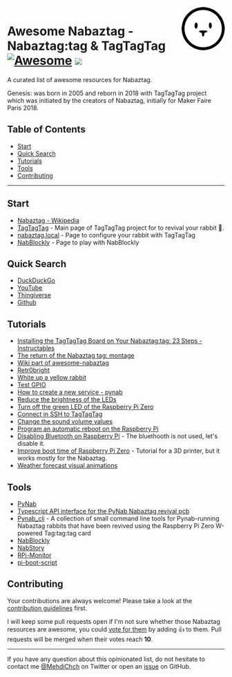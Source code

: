 <img align="right" width="100" height="100" src="images/Nabaztag-icon.png">

# Awesome Nabaztag - Nabaztag:tag & TagTagTag [![Awesome](https://cdn.rawgit.com/sindresorhus/awesome/d7305f38d29fed78fa85652e3a63e154dd8e8829/media/badge.svg)](https://github.com/sindresorhus/awesome) ![](https://github.com/mehdichaouch/awesome-nabaztag/workflows/Awesome%20Bot/badge.svg)

A curated list of awesome resources for Nabaztag.

Genesis:  was born in 2005 and reborn in 2018 with TagTagTag project which was initiated by the creators of Nabaztag, initially for Maker Faire Paris 2018.

## Table of Contents

- [Start](#start)
- [Quick Search](#quick-search)
- [Tutorials](#tutorials)
- [Tools](#tools)
- [Contributing](#contributing)

---

## Start

* [Nabaztag - Wikipedia](https://en.wikipedia.org/wiki/Nabaztag)
* [TagTagTag](https://www.tagtagtag.fr/index_eng.html) - Main page of TagTagTag project for to revival your rabbit 🐰.
* [nabaztag.local](http://nabaztag.local/) - Page to configure your rabbit with TagTagTag
* [NabBlockly](http://nabaztag.local:8080) - Page to play with NabBlockly

## Quick Search

* [DuckDuckGo](https://duckduckgo.com/?q=jaune+site%3Ahttps%3A%2F%2Fwww.tagtagtag.fr%2Fforum%2F&t=h_&va=a&ia=web)
* [YouTube](https://www.youtube.com/results?search_query=Nabaztag)
* [Thingiverse](https://www.thingiverse.com/search?q=Nabaztag)
* [Github](https://github.com/topics/nabaztag?o=desc&s=updated)

## Tutorials

* [Installing the TagTagTag Board on Your Nabaztag:tag: 23 Steps - Instructables](https://www.instructables.com/member/tagtagtag/)
* [The return of the Nabaztag tag: montage](https://www.youtube.com/watch?v=UiteckZKFmU)
* [Wiki part of awesome-nabaztag](https://github.com/mehdichaouch/awesome-nabaztag/wiki)
* [Retr0bright](https://www.tagtagtag.fr/forum/showthread.php?tid=25)
* [White up a yellow rabbit](https://www.tagtagtag.fr/forum/showthread.php?tid=92)
* [Test GPIO](https://www.tagtagtag.fr/forum/showthread.php?tid=196&pid=1533#pid1533)
* [How to create a new service - pynab](https://github.com/nabaztag2018/pynab/wiki/How-to-create-a-new-service)
* [Reduce the brightness of the LEDs](https://www.tagtagtag.fr/forum/showthread.php?tid=106&pid=694#pid694)
* [Turn off the green LED of the Raspberry Pi Zero](https://www.tagtagtag.fr/forum/showthread.php?tid=259&pid=1650#pid1650)
* [Connect in SSH to TagTagTag](https://www.tagtagtag.fr/files/tagtagtag_various_advanced_things.pdf)
* [Change the sound volume values](https://www.tagtagtag.fr/files/tagtagtag_various_advanced_things.pdf)
* [Program an automatic reboot on the Raspberry Pi](https://www.windtopik.fr/redemarrage-automatique-raspberry-pi/)
* [Disabling Bluetooth on Raspberry Pi](https://scribles.net/disabling-bluetooth-on-raspberry-pi/) - The bluethooth is not used, let's disable it.
* [Improve boot time of Raspberry Pi Zero](https://dmesko.medium.com/long-pi-zero-boot-time-on-prusa-mk3-a2ee832a469d) - Tutorial for a 3D printer, but it works mostly for the Nabaztag.
* [Weather forecast visual animations](https://www.tagtagtag.fr/weather.html)

## Tools

* [PyNab](https://github.com/nabaztag2018/pynab/)
* [Typescript API interface for the PyNab Nabaztag revival pcb](https://github.com/datagutt/pynab.js)
* [Pynab_cli](https://github.com/f-laurens/pynab_cli) - A collection of small command line tools for Pynab-running Nabaztag rabbits that have been revived using the Raspberry Pi Zero W-powered Tag:tag:tag card
* [NabBlockly](https://github.com/pguyot/nabblockly)
* [NabStory](https://github.com/mehdichaouch/nabstory)
* [RPi-Monitor](https://www.tagtagtag.fr/forum/showthread.php?tid=224&pid=1424)
* [pi-boot-script](https://github.com/mehdichaouch/pi-boot-script)

## Contributing

Your contributions are always welcome! Please take a look at the [contribution guidelines](https://github.com/mehdichaouch/awesome-nabaztag/blob/main/CONTRIBUTING.md) first.

I will keep some pull requests open if I'm not sure whether those Nabaztag resources are awesome, you could [vote for them](https://github.com/mehdichaouch/awesome-nabaztag/pulls) by adding :+1: to them. Pull requests will be merged when their votes reach **10**.

- - -

If you have any question about this opinionated list, do not hesitate to contact me [@MehdiChch](https://twitter.com/MehdiChch) on Twitter or open an [issue](https://github.com/mehdichaouch/awesome-nabaztag/issues) on GitHub.
